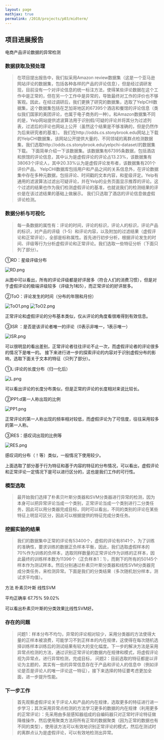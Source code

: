 ```yaml
---
layout: page
mathjax: true
permalink: /2018/projects/p03/midterm/
---
```


## 项目进展报告

电商产品评论数据的异常检测

### 数据获取及预处理

>在项目提出报告中，我们拟采用Amazon review数据集（这是一个亚马逊网站评论的数据集，包括各种各样的产品的评论信息），但是经过调研发现，目前没有一个对评论信息的统一标注方法，使得某些评论数据在这个工作中是正常的，但在另一个工作中是异常的，导致最终对工作的评价也不够客观。因此，在经过调研后，我们更换了研究的数据集，选取了YelpCHI数据集，这个数据集包括在芝加哥地区的67395个酒店和餐馆的评论信息（类似我们国家的美团评论，也属于电子商务的一种）。和Amazon数据集不同的是，Yelp网站提供滤波算法用于识别假/可疑的评论并将其分为过滤列表，过滤后的评论也网站上公开（虽然这个结果是不够准确的，但是仍然作为后来研究者的基准）。
我们在http://odds.cs.stonybrook.edu网站上下载的YelpCHI数据集，该网站公开提供大量的、不同领域的离群点检测数据集，我们选取http://odds.cs.stonybrook.edu/yelpchi-dataset/的数据集下载。
	下面简单介绍一下该数据集。该数据集有67395条数据，包括酒店和旅馆的评论信息，其中认为是虚假评论的评论占13.23%，该数据集有38063个评论人，其中20.33%认为是虚假评论发布者，该数据集有201个评价产品。
YelpCHI数据库包括用户和产品之间的关系信息外，在评论数据集中存在多种元数据，包括评论、时间戳的文本内容，和星级评定。Yelp有通用的滤波算法过滤出可疑评论，并在Yelp的业务页面显示推荐的评论。这个过滤的结果也作为我们检测虚假评论的基准，也就说我们的检测结果的评价是在该过滤结果的基础上做展示。
我们只选取了酒店的评论信息做虚假评论检测。


### 数据分析与可视化

>每一条数据的属性有：评论的时间，评论的标识，评论人的标识，评论产品的标识，对产品的评级（1-5）和评论内容，以及附加的过滤结果（虚假评论和正常评论），全部是标称属性。首先进行初步分析，根据评论发生的时间、评级等行为分析虚假评论和正常评论。我们选取一些特征分析（下面只列了部分）。

①RD：星级评级分布
 
![RD.png](https://github.com/2120171054/bitdm.github.io/blob/master/2018/projects/P03/image/RD.PNG)
 
从图中可以看出，所有的评论评级都是好评居多（符合人们的消费习惯），但是对于虚假评论的极端评级较多（评级为1和5），而正常评论的好评居多。

②ToO：评论发生的时间（分布的年限和月份）

![ToO1.png](https://github.com/2120171054/bitdm.github.io/blob/master/2018/projects/P03/image/ToO1.PNG)
![ToO2.png](https://github.com/2120171054/bitdm.github.io/blob/master/2018/projects/P03/image/ToO2.PNG)

正常评论和虚假评论的分布基本类似，仅从评论的角度看很难得到有效信息。

③ISR ：是否是该评论者唯一的评论（0表示非唯一，1表示唯一）

![ISR.png](https://github.com/2120171054/bitdm.github.io/blob/master/2018/projects/P03/image/ISR.PNG)

可以很明显的看出差别，正常评论者往往评论不止一次，而虚假评论者的评论很多的情况下是唯一的。
接下来进行进一步的探索评论的内容对于识别虚假分布的影响，选取下面关于文本的特征（只列了部分）。

①L:评论的长度分布（归一化后）

![L.png](https://github.com/2120171054/bitdm.github.io/blob/master/2018/projects/P03/image/L.PNG)

可以看出评论的长度分布类似，但是正常的评论的长度相对来说比较长。

②PP1:d第一人称出现的比例

![PP1.png](https://github.com/2120171054/bitdm.github.io/blob/master/2018/projects/P03/image/PP1.PNG)

正常评论的第一人称出现的频率相对较低，而虚假评论为了可信度，往往采用较多的第一人称。

③RES：感叹词出现的比例等

![RES.png](https://github.com/2120171054/bitdm.github.io/blob/master/2018/projects/P03/image/RES.PNG)

感叹词的分布（！等）类似，一般情况下使用较少。

上面选取了部分基于行为特征和基于内容的特征的分布情况，可以看出，虚假评论和正常评论一定情况下是可以进行区分的，这也是我们工作的可行性。

### 模型选取

> 最开始我们选择了朴素贝叶斯分类器和SVM分类器进行异常的检测，因为本身可以把异常评论当成一个类别，正常评论当成一个类别进行二分类任务，因此可以用分类器完成目标，同时可以看出，不同的类别的评论在某些特征上明显可区分，因此可以根据提供的特征完成分类任务。
### 挖掘实验的结果

> 我们的数据集中正常的评论有53400个，虚假的评论有8141个，为了训练的准确性，要求训练的数据正负样本平衡，因此，我们选取虚假样本的70%作为训练的负样本，选取同样数量的正常评论作为训练的正样本，因此最终的训练样本数为11396个（正负样本1：1），而剩下的所有的50145个样本作为测试样本。然后分别通过朴素贝叶斯分类器和线性SVM分类器完成分类任务，来检测异常。下面是我们的分类结果（多次随机划分样本，测试求平均值）。

方法	    朴素贝叶斯	    线性SVM

平均正确率	    67.75%	    59.02%


可以看出朴素贝叶斯的分类效果比线性SVM好。


### 存在的问题

> 问题1：样本分布不均匀，异常的评论相对较少，采用分类器的方法使得大量的正样本被浪费，可能学习不到正样本的内在规律，这使得在每次随机选择训练样本训练后的测试结果有较大的变化幅度。下一步的解决方法是采用异常点检测的方法，通过识别正常评论的数据内在规律和模式，将虚假评论视为异常点，进行异常检测，完成目标，
问题2：目前选取的特征都是以评论为主题的，其实有一些的异常信息存在于产品和评论人的信息中（例如评论是否是评论人的唯一评论这一特征），接下来选择的特征要考虑更加全面，进一步提升性能。


### 下一步工作

> 首先观察虚假评论关于评论人和产品的内在规律，选取更多的特征进行进一步学习；其次采用异常点检测的方法学习更多的数据的内在规律（利用更多的正常评论）：先采用由多层感知器组成的自编码器只对正常时评论特征做降维操作，然后使用聚类方法将所有正常的数据聚类（因为正常的数据也有不同的类型），使用该方法可以有效地识别正常评论的模式，然后在测试时的离群点认为是虚假评论，可以有效地检测出异常。
